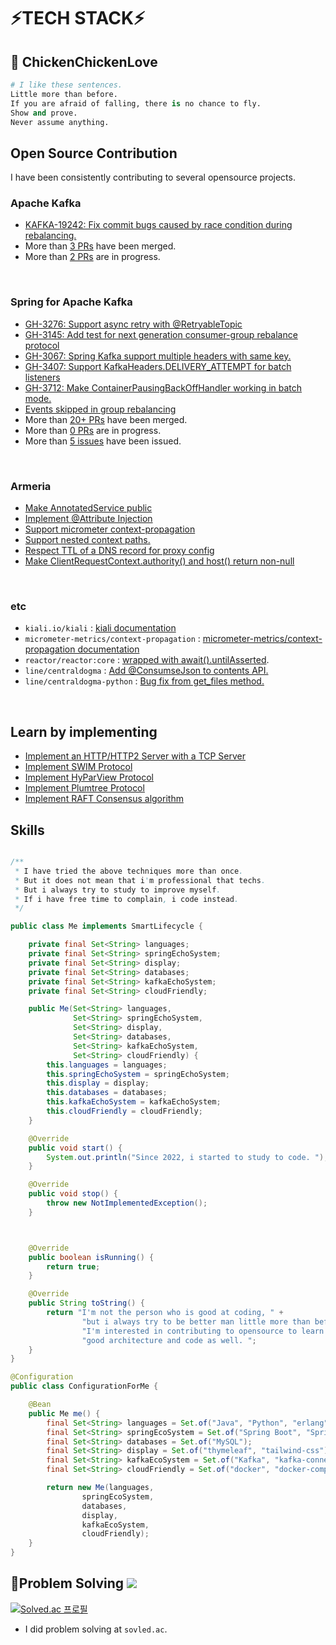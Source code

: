 # ⚡**TECH STACK**⚡
<div align="left">
  


## 👋 ChickenChickenLove 
  ```python
  # I like these sentences.
  Little more than before.
  If you are afraid of falling, there is no chance to fly.
  Show and prove.
  Never assume anything.
  ```

## Open Source Contribution
I have been consistently contributing to several opensource projects.

### Apache Kafka
- [KAFKA-19242: Fix commit bugs caused by race condition during rebalancing.](https://github.com/apache/kafka/pull/19631)
- More than [3 PRs](https://github.com/apache/kafka/pulls?q=is%3Apr+author%3Achickenchickenlove+is%3Aclosed) have been merged.
- More than [2 PRs](https://github.com/apache/kafka/pulls/chickenchickenlove) are in progress.
</br>

### Spring for Apache Kafka
- [GH-3276: Support async retry with @RetryableTopic](https://github.com/spring-projects/spring-kafka/pull/3523)
- [GH-3145: Add test for next generation consumer-group rebalance protocol](https://github.com/spring-projects/spring-kafka/pull/3237)
- [GH-3067: Spring Kafka support multiple headers with same key.](https://github.com/spring-projects/spring-kafka/pull/3874)
- [GH-3407: Support KafkaHeaders.DELIVERY_ATTEMPT for batch listeners](https://github.com/spring-projects/spring-kafka/pull/3539)
- [GH-3712: Make ContainerPausingBackOffHandler working in batch mode.](https://github.com/spring-projects/spring-kafka/pull/3885)
- [Events skipped in group rebalancing](https://github.com/spring-projects/spring-kafka/issues/3703)
- More than [20+ PRs](https://github.com/spring-projects/spring-kafka/pulls?q=is%3Apr+is%3Aclosed+author%3Achickenchickenlove) have been merged.
- More than [0 PRs](https://github.com/spring-projects/spring-kafka/pulls/chickenchickenlove) are in progress.
- More than [5 issues](https://github.com/spring-projects/spring-kafka/issues?q=is%3Aissue%20state%3Aclosed%20author%3Achickenchickenlove) have been issued.
</br>

### Armeria
- [Make AnnotatedService public](https://github.com/line/armeria/pull/5628)
- [Implement @Attribute Injection](https://github.com/line/armeria/pull/5547)
- [Support micrometer context-propagation](https://github.com/line/armeria/pull/5577)
- [Support nested context paths.](https://github.com/line/armeria/pull/5846)
- [Respect TTL of a DNS record for proxy config](https://github.com/line/armeria/pull/5960)
- [Make ClientRequestContext.authority() and host() return non-null ](https://github.com/line/armeria/pull/5969)
</br>

### etc
- `kiali.io/kiali` : [kiali documentation](https://github.com/kiali/kiali.io/pull/765)
- `micrometer-metrics/context-propagation` : [micrometer-metrics/context-propagation documentation](https://github.com/micrometer-metrics/context-propagation/pull/223)
- `reactor/reactor:core` : [wrapped with await().untilAsserted](https://github.com/reactor/reactor-core/pull/3779).
- `line/centraldogma` : [Add @ConsumseJson to contents API. ](https://github.com/line/centraldogma/pull/999)
- `line/centraldogma-python` : [Bug fix from get_files method. ](https://github.com/line/centraldogma-python/pull/58)
</br>

## Learn by implementing
- [Implement an HTTP/HTTP2 Server with a TCP Server](https://github.com/chickenchickenlove/implment-http-client/tree/main/http_2) 
- [Implement SWIM Protocol](https://github.com/chickenchickenlove/implement_membership_protocol/tree/main/swim-portocol-implementation)
- [Implement HyParView Protocol](https://github.com/chickenchickenlove/implement_membership_protocol/tree/main/hybrid-partial-view-protocol-implementation)
- [Implement Plumtree Protocol](https://github.com/chickenchickenlove/implement_membership_protocol/tree/main/hyparview_and_plumtree_implementation)
- [Implement RAFT Consensus algorithm](https://github.com/chickenchickenlove/implement_raft_consensus)

## Skills

```java

/**
 * I have tried the above techniques more than once.
 * But it does not mean that i'm professional that techs.
 * But i always try to study to improve myself.
 * If i have free time to complain, i code instead.
 */

public class Me implements SmartLifecycle {

    private final Set<String> languages;
    private final Set<String> springEchoSystem;
    private final Set<String> display;
    private final Set<String> databases;
    private final Set<String> kafkaEchoSystem;
    private final Set<String> cloudFriendly;

    public Me(Set<String> languages,
              Set<String> springEchoSystem,
              Set<String> display,
              Set<String> databases,
              Set<String> kafkaEchoSystem,
              Set<String> cloudFriendly) {
        this.languages = languages;
        this.springEchoSystem = springEchoSystem;
        this.display = display;
        this.databases = databases;
        this.kafkaEchoSystem = kafkaEchoSystem;
        this.cloudFriendly = cloudFriendly;
    }

    @Override
    public void start() {
        System.out.println("Since 2022, i started to study to code. ");
    }

    @Override
    public void stop() {
        throw new NotImplementedException();
    }



    @Override
    public boolean isRunning() {
        return true;
    }

    @Override
    public String toString() {
        return "I'm not the person who is good at coding, " +
                "but i always try to be better man little more than before. " +
                "I'm interested in contributing to opensource to learn about " +
                "good architecture and code as well. ";
    }
}

@Configuration
public class ConfigurationForMe {

    @Bean
    public Me me() {
        final Set<String> languages = Set.of("Java", "Python", "erlang");
        final Set<String> springEcoSystem = Set.of("Spring Boot", "Spring MVC", "Spring Security", "Spring Batch", "Spring Data JPA");
        final Set<String> databases = Set.of("MySQL");
        final Set<String> display = Set.of("thymeleaf", "tailwind-css");
        final Set<String> kafkaEcoSystem = Set.of("Kafka", "kafka-connect", "schema-registry", "kafka-streams", "ksqlDB");
        final Set<String> cloudFriendly = Set.of("docker", "docker-compose", "kubernetes", "helm", "prometheus", "istio", "fluent-bit");

        return new Me(languages, 
                springEcoSystem,
                databases,
                display,
                kafkaEcoSystem,
                cloudFriendly);
    }
}
```

## 👋Problem Solving <img src="https://img.shields.io/badge/Python-black?style=for-the-badge&logo=Python&logoColor=#3776AB"/>

[![Solved.ac
프로필](http://mazassumnida.wtf/api/v2/generate_badge?boj=chickenchickenlove)](https://solved.ac/chickenchickenlove)
<br/>
- I did problem solving at `sovled.ac`.
<br/>



<!--
**chickenchickenlove/chickenchickenlove** is a ✨ _special_ ✨ repository because its `README.md` (this file) appears on your GitHub profile.

Here are some ideas to get you started:

- 🔭 I’m currently working on ...
- 🌱 I’m currently learning ...
- 👯 I’m looking to collaborate on ...
- 🤔 I’m looking for help with ...
- 💬 Ask me about ...
- 📫 How to reach me: ...
- 😄 Pronouns: ...
- ⚡ Fun fact: ...
-->
